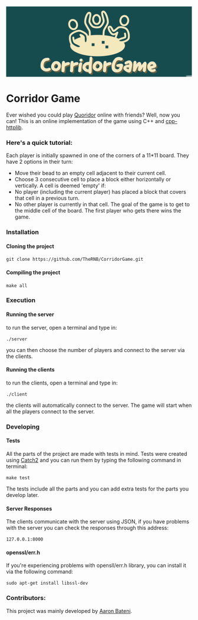 ![alt text](https://raw.githubusercontent.com/TheRNB/CorridorGame/main/logo.png)
# Corridor Game #
Ever wished you could play [Quoridor](https://en.wikipedia.org/wiki/Quoridor) online with friends? Well, now you can! This is an online implementation of the game using C++ and [cpp-httplib](https://github.com/yhirose/cpp-httplib).

### Here's a quick tutorial: ###
Each player is initially spawned in one of the corners of a 11*11 board. They have 2 options in their turn:
- Move their bead to an empty cell adjacent to their current cell.
- Choose 3 consecutive cell to place a block either horizontally or vertically. 
A cell is deemed 'empty' if:
- No player (including the current player) has placed a block that covers that cell in a previous turn.
- No other player is currently in that cell.
The goal of the game is to get to the middle cell of the board. The first player who gets there wins the game.

### Installation ###
#### Cloning the project ####
```
git clone https://github.com/TheRNB/CorridorGame.git
```
#### Compiling the project ####
```
make all
```

### Execution ###
#### Running the server ####
to run the server, open a terminal and type in:
```
./server
```
you can then choose the number of players and connect to the server via the clients.

#### Running the clients ####
to run the clients, open a terminal and type in:
```
./client
```
the clients will automatically connect to the server. The game will start when all the players connect to the server.
### Developing ###
#### Tests ####
All the parts of the project are made with tests in mind. Tests were created using [Catch2](https://github.com/catchorg/Catch2) and you can run them by typing the following command in terminal:
```
make test
```
The tests include all the parts and you can add extra tests for the parts you develop later.
#### Server Responses ####
The clients communicate with the server using JSON, if you have problems with the server you can check the responses through this address:
```
127.0.0.1:8000
```
#### openssl/err.h ####
If you're experiencing problems with opensll/err.h library, you can install it via the following command:
```
sudo apt-get install libssl-dev
```

### Contributors: ###
This project was mainly developed by [Aaron Bateni](https://github.com/TheRNB).
